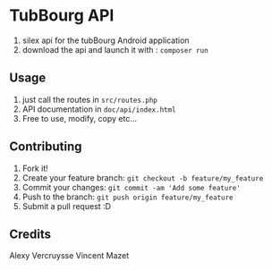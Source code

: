 # TubBourg API
1. silex api for the tubBourg Android application
2. download the api and launch it with : `composer run`

## Usage
1. just call the routes in `src/routes.php`
2. API documentation in `doc/api/index.html`
3. Free to use, modify, copy etc...

## Contributing
1. Fork it!
2. Create your feature branch: `git checkout -b feature/my_feature`
3. Commit your changes: `git commit -am 'Add some feature'`
4. Push to the branch: `git push origin feature/my_feature`
5. Submit a pull request :D

## Credits
Alexy Vercruysse
Vincent Mazet
